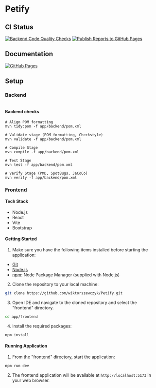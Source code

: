 # Petify

## CI Status
[![Backend Code Quality Checks](https://github.com/wiktorszewczyk/Petify/actions/workflows/checks.yml/badge.svg)](https://github.com/wiktorszewczyk/Petify/actions/workflows/checks.yml)
[![Publish Reports to GitHub Pages](https://github.com/wiktorszewczyk/Petify/actions/workflows/reporting.yml/badge.svg)](https://github.com/wiktorszewczyk/Petify/actions/workflows/reporting.yml)

## Documentation
[![GitHub Pages](https://img.shields.io/badge/GitHub%20Pages-222222?style=for-the-badge&logo=GitHub%20Pages&logoColor=white)](https://wiktorszewczyk.github.io/Petify/)

## Setup

### Backend

```

```

#### Backend checks
```
# Align POM formatting
mvn tidy:pom -f app/backend/pom.xml

# Validate stage (POM formatting, Checkstyle)
mvn validate -f app/backend/pom.xml

# Compile Stage
mvn compile -f app/backend/pom.xml

# Test Stage
mvn test -f app/backend/pom.xml

# Verify Stage (PMD, SpotBugs, JaCoCo)
mvn verify -f app/backend/pom.xml
```

### Frontend

#### Tech Stack

- Node.js
- React
- Vite 
- Bootstrap

#### Getting Started

1. Make sure you have the following items installed before starting the application:

- [Git](https://git-scm.com/)
- [Node.js](https://nodejs.org)
- [npm](https://docs.npmjs.com/downloading-and-installing-node-js-and-npm): Node Package Manager (supplied with Node.js)

2. Clone the repository to your local machine:
```sh
git clone https://github.com/wiktorszewczyk/Petify.git
```

3. Open IDE and navigate to the cloned repository and select the "frontend" directory.
```sh
cd app/frontend
```

4. Install the required packages:
```sh
npm install
```

<!-- 5. Set up environment variables by creating a new file named `.env` in the "frontend" directory  and add the following content:

```env
VITE_API_BASE_URL=http://localhost:8222
``` -->
 
#### Running Application

1. From the "frontend" directory, start the application:
```sh
npm run dev
```

2. The frontend application will be available at `http://localhost:5173` in your web browser.
